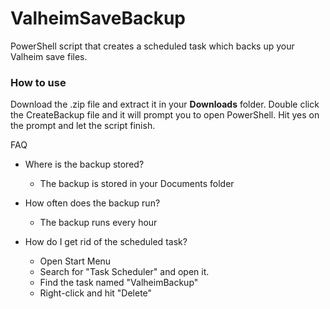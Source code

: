 # ValheimSaveBackup
PowerShell script that creates a scheduled task which backs up your Valheim save files.

### How to use 
Download the .zip file and extract it in your **Downloads** folder. Double click the CreateBackup file and it will prompt you to open PowerShell.
Hit yes on the prompt and let the script finish.

FAQ
- Where is the backup stored?
  - The backup is stored in your Documents folder
  
- How often does the backup run?
  - The backup runs every hour

- How do I get rid of the scheduled task?
  - Open Start Menu
  - Search for "Task Scheduler" and open it.
  - Find the task named "ValheimBackup"
  - Right-click and hit "Delete"
